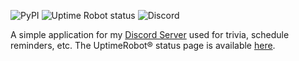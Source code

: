 <p><img alt="PyPI" src="https://img.shields.io/pypi/v/discord.py">&nbsp;<img alt="Uptime Robot status" src="https://img.shields.io/uptimerobot/status/m786515853-65a631cc420ded3137907a42">&nbsp;<img alt="Discord" src="https://img.shields.io/discord/612059384721440789"></p>
<p>A simple application for my <a href="https://discord.link/harsh" rel="noopener noreferrer" target="_blank">Discord Server</a> used for trivia, schedule reminders, etc. The UptimeRobot&reg; status page is available <a href="https://stats.uptimerobot.com/zq1QPiREEl/786515853" rel="noopener noreferrer" target="_blank">here</a>.</p>